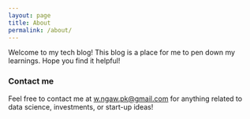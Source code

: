 ```yaml
---
layout: page
title: About
permalink: /about/
---
```


Welcome to my tech blog! This blog is a place for me to pen down my learnings. Hope you find it helpful!

### Contact me

Feel free to contact me at [w.ngaw.pk@gmail.com](mailto:w.ngaw.pk@gmail.com) for anything related to data science, investments, or start-up ideas!
